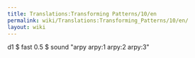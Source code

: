 ```yaml
---
title: Translations:Transforming Patterns/10/en
permalink: wiki/Translations:Transforming_Patterns/10/en/
layout: wiki
---
```


d1 $ fast 0.5 $ sound "arpy arpy:1 arpy:2 arpy:3"

</syntaxhighlight>
